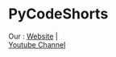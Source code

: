 # PyCodeShorts

Our :
[Website](https://www.pycodementor.com)
 |  
[Youtube Channel](https://www.youtube.com/@Py.CodeMentor)
